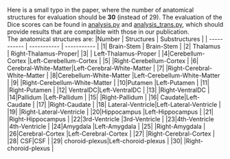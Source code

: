 Here is a small typo in the paper, where the number of anatomical structures for evaluation should be **30** (instead of 29). 
The evaluation of the Dice scores can be found in [analysis.py](https://github.com/junyuchen245/TransMorph_Transformer_for_Medical_Image_Registration/blob/main/IXI/analysis.py) and [analysis_trans.py](https://github.com/junyuchen245/TransMorph_Transformer_for_Medical_Image_Registration/blob/main/IXI/analysis_trans.py), which should provide results that are compatible with those in our publication.\
The anatomical structures are:
|Number | Structures  | Substructures        |
| ----------- | ----------- | -----------          |
|1| Brain-Stem  | Brain-Stem           |
|2| Thalamus    | Right-Thalamus-Proper|
|3|             | Left-Thalamus-Proper |
|4|Cerebellum-Cortex |Left-Cerebellum-Cortex |
|5| |Right-Cerebellum-Cortex |
|6| Cerebral-White-Matter|Left-Cerebral-White-Matter |
|7| |Right-Cerebral-White-Matter |
|8|Cerebellum-White-Matter |Left-Cerebellum-White-Matter |
|9| |Right-Cerebellum-White-Matter |
|10|Putamen |Left-Putamen |
|11| |Right-Putamen |
|12| VentralDC|Left-VentralDC |
|13| |Right-VentralDC |
|14|Pallidum |Left-Pallidum |
|15| |Right-Pallidum |
|16| Caudate|Left-Caudate |
|17| |Right-Caudate |
|18| Lateral-Ventricle|Left-Lateral-Ventricle |
|19| |Right-Lateral-Ventricle |
|20|Hippocampus |Left-Hippocampus |
|21| |Right-Hippocampus |
|22|3rd-Ventricle |3rd-Ventricle |
|23|4th-Ventricle |4th-Ventricle |
|24|Amygdala |Left-Amygdala |
|25| |Right-Amygdala |
|26|Cerebral-Cortex |Left-Cerebral-Cortex |
|27| |Right-Cerebral-Cortex |
|28| CSF|CSF |
|29| choroid-plexus|Left-choroid-plexus |
|30| |Right-choroid-plexus |
